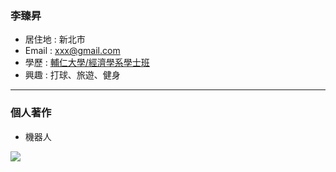 ### 李臻昇

- 居住地 : 新北市
- Email : xxx@gmail.com
- 學歷 : [輔仁大學/經濟學系學士班](https://www.economics.fju.edu.tw/)
- 興趣 : 打球、旅遊、健身
<hr>

### 個人著作
- 機器人

![](https://i.imgur.com/xZbwsUn.jpg)
